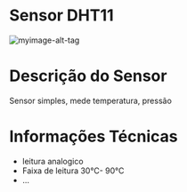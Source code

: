 # Sensor DHT11
![myimage-alt-tag](https://bnz05pap001files.storage.live.com/y4m0RSpk7c1Gmy9ruQ33ARIA99H1_u7VivV-ZMw9IIcU2kAr422lWQhc3f1G9JohzMUw70jcdTHaCs38B-u5C8xpkpZ3WWhGIqJfQd7lfPBJvz8rfDYZhdersyoC78OUcr5xnYKgr1Le7Ta8Nczhpe7thxTlUmI3MWsguOwCPnJ-HAc-AgxdhWkSUQHh5pD2_dISbqCAitompwo1-drvsLs1A?encodeFailures=1&width=681&height=491)

# Descrição do Sensor
Sensor simples, mede temperatura, pressão

<h1> Informações Técnicas </h1>
	
<ul>
	<li>leitura analogico</li>
	<li>Faixa de leitura 30°C- 90°C</li>
	<li>...</li>
<ul>